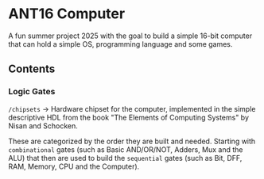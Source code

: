 # ANT16 Computer

A fun summer project 2025 with the goal to build a simple 16-bit computer that can hold a simple OS, programming language and some games.

## Contents

### Logic Gates

`/chipsets` -> Hardware chipset for the computer, implemented in the simple descriptive HDL from the book "The Elements of Computing Systems" by Nisan and Schocken.

These are categorized by the order they are built and needed. Starting with `combinational` gates (such as Basic AND/OR/NOT, Adders, Mux and the ALU) that then are used to build the `sequential` gates (such as Bit, DFF, RAM, Memory, CPU and the Computer).
